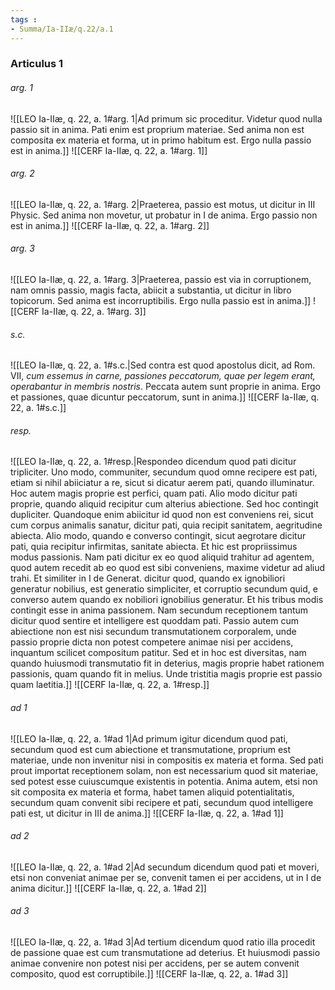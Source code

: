 ```yaml
---
tags : 
- Summa/Ia-IIæ/q.22/a.1
---
```


### Articulus 1

###### arg. 1
![[LEO Ia-IIæ, q. 22, a. 1#arg. 1|Ad primum sic proceditur. Videtur quod nulla passio sit in anima. Pati enim est proprium materiae. Sed anima non est composita ex materia et forma, ut in primo habitum est. Ergo nulla passio est in anima.]]
![[CERF Ia-IIæ, q. 22, a. 1#arg. 1]]

###### arg. 2
![[LEO Ia-IIæ, q. 22, a. 1#arg. 2|Praeterea, passio est motus, ut dicitur in III Physic. Sed anima non movetur, ut probatur in I de anima. Ergo passio non est in anima.]]
![[CERF Ia-IIæ, q. 22, a. 1#arg. 2]]

###### arg. 3
![[LEO Ia-IIæ, q. 22, a. 1#arg. 3|Praeterea, passio est via in corruptionem, nam omnis passio, magis facta, abiicit a substantia, ut dicitur in libro topicorum. Sed anima est incorruptibilis. Ergo nulla passio est in anima.]]
![[CERF Ia-IIæ, q. 22, a. 1#arg. 3]]

###### s.c.
![[LEO Ia-IIæ, q. 22, a. 1#s.c.|Sed contra est quod apostolus dicit, ad Rom. VII, *cum essemus in carne, passiones peccatorum, quae per legem erant, operabantur in membris nostris*. Peccata autem sunt proprie in anima. Ergo et passiones, quae dicuntur peccatorum, sunt in anima.]]
![[CERF Ia-IIæ, q. 22, a. 1#s.c.]]

###### resp.
![[LEO Ia-IIæ, q. 22, a. 1#resp.|Respondeo dicendum quod pati dicitur tripliciter. Uno modo, communiter, secundum quod omne recipere est pati, etiam si nihil abiiciatur a re, sicut si dicatur aerem pati, quando illuminatur. Hoc autem magis proprie est perfici, quam pati. Alio modo dicitur pati proprie, quando aliquid recipitur cum alterius abiectione. Sed hoc contingit dupliciter. Quandoque enim abiicitur id quod non est conveniens rei, sicut cum corpus animalis sanatur, dicitur pati, quia recipit sanitatem, aegritudine abiecta. Alio modo, quando e converso contingit, sicut aegrotare dicitur pati, quia recipitur infirmitas, sanitate abiecta. Et hic est propriissimus modus passionis. Nam pati dicitur ex eo quod aliquid trahitur ad agentem, quod autem recedit ab eo quod est sibi conveniens, maxime videtur ad aliud trahi. Et similiter in I de Generat. dicitur quod, quando ex ignobiliori generatur nobilius, est generatio simpliciter, et corruptio secundum quid, e converso autem quando ex nobiliori ignobilius generatur. Et his tribus modis contingit esse in anima passionem. Nam secundum receptionem tantum dicitur quod sentire et intelligere est quoddam pati. Passio autem cum abiectione non est nisi secundum transmutationem corporalem, unde passio proprie dicta non potest competere animae nisi per accidens, inquantum scilicet compositum patitur. Sed et in hoc est diversitas, nam quando huiusmodi transmutatio fit in deterius, magis proprie habet rationem passionis, quam quando fit in melius. Unde tristitia magis proprie est passio quam laetitia.]]
![[CERF Ia-IIæ, q. 22, a. 1#resp.]]

###### ad 1
![[LEO Ia-IIæ, q. 22, a. 1#ad 1|Ad primum igitur dicendum quod pati, secundum quod est cum abiectione et transmutatione, proprium est materiae, unde non invenitur nisi in compositis ex materia et forma. Sed pati prout importat receptionem solam, non est necessarium quod sit materiae, sed potest esse cuiuscumque existentis in potentia. Anima autem, etsi non sit composita ex materia et forma, habet tamen aliquid potentialitatis, secundum quam convenit sibi recipere et pati, secundum quod intelligere pati est, ut dicitur in III de anima.]]
![[CERF Ia-IIæ, q. 22, a. 1#ad 1]]

###### ad 2
![[LEO Ia-IIæ, q. 22, a. 1#ad 2|Ad secundum dicendum quod pati et moveri, etsi non conveniat animae per se, convenit tamen ei per accidens, ut in I de anima dicitur.]]
![[CERF Ia-IIæ, q. 22, a. 1#ad 2]]

###### ad 3
![[LEO Ia-IIæ, q. 22, a. 1#ad 3|Ad tertium dicendum quod ratio illa procedit de passione quae est cum transmutatione ad deterius. Et huiusmodi passio animae convenire non potest nisi per accidens, per se autem convenit composito, quod est corruptibile.]]
![[CERF Ia-IIæ, q. 22, a. 1#ad 3]]

